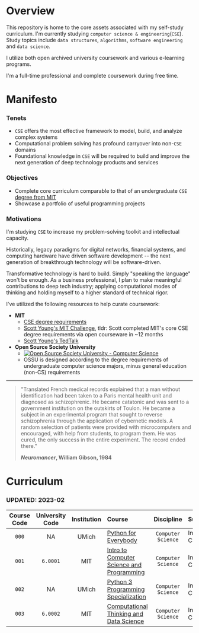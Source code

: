
# Overview

This repository is home to the core assets associated with my self-study curriculum. I'm currently studying `computer science & engineering`(`CSE`). Study topics include `data structures`, `algorithms`, `software engineering` and `data science`.

I utilize both open archived university coursework and various e-learning programs. 

I'm a full-time professional and complete coursework during free time. 

# Manifesto

### Tenets
* `CSE` offers the most effective framework to model, build, and analyze complex systems
* Computational problem solving has profound carryover into non-`CSE` domains
* Foundational knowledge in `CSE` will be required to build and improve the next generation of deep technology products and services    

### Objectives

* Complete core curriculum comparable to that of an undergraduate `CSE` [degree from MIT](http://catalog.mit.edu/degree-charts/computer-science-engineering-course-6-3/)
* Showcase a portfolio of useful programming projects  

### Motivations

I'm studying `CSE` to increase my problem-solving toolkit and intellectual capacity. 

Historically, legacy paradigms for digital networks, financial systems, and computing hardware have driven software development -- the next generation of breakthrough technology will be software-driven.

Transformative technology is hard to build. Simply "speaking the language" won't be enough. As a business professional, I plan to make meaningful contributions to deep tech industry; applying computational modes of thinking and holding myself to a higher standard of technical rigor.

I've utilized the following resources to help curate coursework:

* **MIT**
	* [CSE degree requirements](http://catalog.mit.edu/degree-charts/computer-science-engineering-course-6-3/)
	* [Scott Young's MIT Challenge](https://www.scotthyoung.com/blog/myprojects/mit-challenge-2/), tldr: Scott completed MIT's core CSE degree requirements via open courseware in ~12 months
	* [Scott Young's TedTalk](https://www.youtube.com/watch?v=piSLobJfZ3c)
* **Open Source Society University**
	* [![Open Source Society University - Computer Science](https://img.shields.io/badge/OSSU-computer--science-blue.svg)](https://github.com/ossu/computer-science)
	* OSSU is designed according to the degree requirements of undergraduate computer science majors, minus general education (non-CS) requirements



---


> "Translated French medical records explained that a man without identification had been taken to a Paris mental health unit and diagnosed as schizophrenic. He became catatonic and was sent to a government institution on the outskirts of Toulon. He became a subject in an experimental program that sought to reverse schizophrenia through the application of cybernetic models. A random selection of patients were provided with microcomputers and encouraged, with help from students, to program them. He was cured, the only success in the entire experiment. The record ended there." 
> 
> **_Neuromancer_, William Gibson, 1984**



# Curriculum

### UPDATED: 2023-02 

| Course Code     | University Code     | Institution               | Course                                    								                                                | Discipline         | Subject                    | Start Date   | Completion Date   | Repo						
| :-----------:   | :---------------:   | :-----------------------: | :------------------------------------------------------------------------------                                                                                 | :----------------: | :------------------------- | :----------: | :----------:      | :----------------:  				
| `000`           |  NA                 | UMich                     | [Python for Everybody](https://www.py4e.com/lessons)                      					                                      | `Computer Science`   | Intro-CS                   | `2022-12` | `2023-01`      | [Folder]( https://github.com/rovertm/Open-Source-Curriculum/tree/main/000-Python-for-Everybody )
| `001`           | `6.0001`            | MIT                       | [Intro to Computer Science and Programming](https://ocw.mit.edu/courses/6-0001-introduction-to-computer-science-and-programming-in-python-fall-2016/) 	         | `Computer Science`   | Intro-CS                   | `2023-01` | `2023-02`          |  [Folder]( https://github.com/rovertm/Open-Source-Curriculum/tree/main/001-Intro-to-CS-and-Programming )
| `002`           |  NA                 | UMich                     | [Python 3 Programming Specialization](https://www.coursera.org/specializations/python-3-programming?#courses)                      			         | `Computer Science`   | Intro-CS                   | `2023-02` | `2023-02`          |  [Folder]( https://github.com/rovertm/Open-Source-Curriculum/tree/main/002-Python-3-Specialization )
| `003`           | `6.0002`            | MIT                       | [Computational Thinking and Data Science](https://ocw.mit.edu/courses/6-0002-introduction-to-computational-thinking-and-data-science-fall-2016/)       	         | `Computer Science`   | Intro-CS                   | `2023-02` | -                 |	 [Folder](https://github.com/rovertm/Open-Source-Curriculum/tree/main/003-Computational-Thinking-and-Data-Science )
